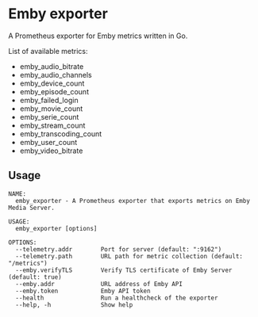 # Emby exporter

A Prometheus exporter for Emby metrics written in Go.

List of available metrics:

- emby_audio_bitrate
- emby_audio_channels
- emby_device_count
- emby_episode_count
- emby_failed_login
- emby_movie_count
- emby_serie_count
- emby_stream_count
- emby_transcoding_count
- emby_user_count
- emby_video_bitrate

## Usage

```
NAME:
  emby_exporter - A Prometheus exporter that exports metrics on Emby Media Server.

USAGE:
  emby_exporter [options]

OPTIONS:
  --telemetry.addr        Port for server (default: ":9162")
  --telemetry.path        URL path for metric collection (default: "/metrics")
  --emby.verifyTLS        Verify TLS certificate of Emby Server (default: true)
  --emby.addr             URL address of Emby API
  --emby.token            Emby API token
  --health                Run a healthcheck of the exporter
  --help, -h              Show help
```
